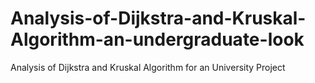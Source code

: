 # Analysis-of-Dijkstra-and-Kruskal-Algorithm-an-undergraduate-look
Analysis of Dijkstra and Kruskal Algorithm for an University Project
